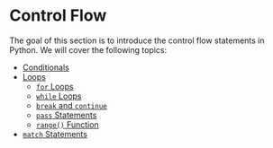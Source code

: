 # Control Flow

The goal of this section is to introduce the control flow statements in Python. We will cover the following topics:

* [Conditionals](./00-conditionals.md)
* [Loops](./01-loops.md)
    * [`for` Loops](./01-loops.md#for-loops)
    * [`while` Loops](./01-loops.md#while-loops)
    * [`break` and `continue`](./01-loops.md#break-and-continue)
    * [`pass` Statements](./01-loops.md#pass)
    * [`range()` Function](./01-loops.md#range)
* [`match` Statements](./02-match-statements.md)

[//]: # (Exceptions for the future, for now they are too complicated)


